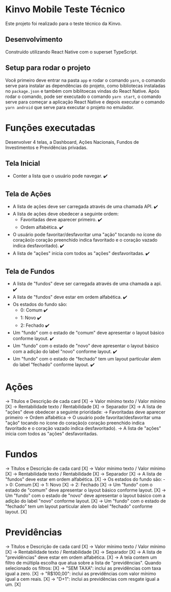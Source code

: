 # Kinvo Mobile Teste Técnico

<span>
  Este projeto foi realizado para o
  teste técnico da Kinvo.
</span>

## Desenvolvimento
<span>
  Construído utilizando React Native com o superset TypeScript.
</span>

## Setup para rodar o projeto
Você primeiro deve entrar na pasta `app` e rodar o comando `yarn`,
o comando serve para instalar as dependências do projeto, como bibliotecas
instaladas no `package.json` e também com biblitoecas vindas do React Native.
Após rodar o comando, pode ser executado o comando `yarn start`, o comando serve para começar a aplicação React Native e depois executar o comando
`yarn android` que serve para executar o projeto no emulador.

# Funções executadas
Desenvolver 4 telas, a Dashboard, Ações Nacionais, Fundos de Investimentos e
Previdências privadas.

## Tela Inicial
* Conter a lista que o usuário pode navegar. ✔️

## Tela de Ações
* A lista de ações deve ser carregada através de uma chamada API. ✔️
* A lista de ações deve obedecer a seguinte ordem:
  * Favoritadas deve aparecer primeiro. ✔️
  * Ordem alfabética. ✔️
* O usuário pode favoritar/desfavoritar uma "ação" tocando no ícone do coração(o coração preenchido indica favoritado e o coração vazado indica desfavoritado). ✔️
* A lista de "ações" inicia com todos as "ações" desfavoritadas. ✔️

## Tela de Fundos
* A lista de "fundos" deve ser carregada através de uma chamada a api. ✔️
* A lista de "fundos" deve estar em ordem alfabética. ✔️
* Os estados do fundo são:
  * 0: Comum ✔️
  * 1: Novo ✔️
  * 2: Fechado ✔️
* Um "fundo" com o estado de "comum" deve apresentar o layout básico conforme layout. ✔️
* Um "fundo" com o estado de "novo" deve apresentar o layout básico com a adição do label "novo" conforme layout. ✔️
* Um "fundo" com o estado de "fechado" tem um layout particular alem do label "fechado" conforme layout. ✔️


# Ações

-> Títulos e Descrição de cada card [X]
-> Valor mínimo texto / Valor mínimo [X]
-> Rentabilidade texto / Rentabilidade [X]
-> Separador [X]
-> A lista de "ações" deve obedecer a seguinte prioridade:
  -> Favoritadas deve aparecer primeiro
  -> Ordem alfabética
-> O usuário pode favoritar/desfavoritar uma "ação" tocando no ícone do coração(o coração preenchido indica favoritado e o coração vazado indica desfavoritado).
-> A lista de "ações" inicia com todos as "ações" desfavoritadas.

# Fundos

-> Títulos e Descrição de cada card [X]
-> Valor mínimo texto / Valor mínimo [X]
-> Rentabilidade texto / Rentabilidade [X]
-> Separador [X]
-> A lista de "fundos" deve estar em ordem alfabética. [X]
-> Os estados do fundo são:
  -> 0: Comum [X]
  -> 1: Novo [X]
  -> 2: Fechado [X]
-> Um "fundo" com o estado de "comum" deve apresentar o layout básico conforme layout. [X]
-> Um "fundo" com o estado de "novo" deve apresentar o layout básico com a adição do label "novo" conforme  layout. [X]
-> Um "fundo" com o estado de "fechado" tem um layout particular alem do label "fechado" conforme layout. [X]

# Previdências

-> Títulos e Descrição de cada card [X]
-> Valor mínimo texto / Valor mínimo [X]
-> Rentabilidade texto / Rentabilidade [X]
-> Separador [X]
-> A lista de "previdências" deve estar em ordem alfabética. [X]
-> A tela contem um filtro de múltipla escolha que atua sobre a lista de "previdências". Quando selecionado os filtros: [X]
  -> "SEM TAXA": inclui as previdências com taxa igual a zero. [X]
  -> "R$100,00": inclui as previdências com valor mínimo igual a cem reais. [X]
  -> "D+1": inclui as previdências com resgate igual a um. [X]
